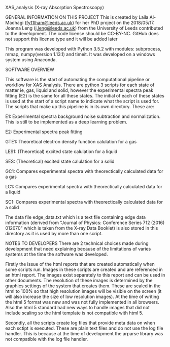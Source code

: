 XAS_analysis (X-ray Absorption Spectroscopy)

GENERAL INFORMATION ON THIS PROJECT
This is created by Laila Al-Madhagi (fy11lham@leeds.ac.uk) for her PhD project on the 2018/05/17. Joanna Leng (j.leng@leeds.ac.uk) from the University of Leeds contributed to the development. The code license should be CC-BY-NC. GitHub does not support this license type and it will be added later

This program was developed with Python 3.5.2 with modules: subprocess, mmap, numpy(version 1.13.1) and timeit. It was developed on a windows system using Anaconda.

SOFTWARE OVERVIEW

This software is the start of automating the computational pipeline or workflow for XAS Analysis. There are python 3 scripts for each state of matter ie, gas, liquid and solid, however the experimental spectra peak fitting (E2) is the same for all these states. The initial of each of these states is used at the start of a script name to indicate what the script is used for. The scripts that make up this pipeline is in its own directory. These are:

E1: Experimental spectra background noise subtraction and normalization. This is still to be implemented as a deep learning problem.

E2: Experimental spectra peak fitting

GTE1: Theoretical electron density function calulation for a gas

LES1: (Theoretical) excited state calulation for a liquid

SES: (Theoretical) excited state calulation for a solid

GC1:  Compares experimental spectra with theorectically calculated data for a gas

LC1:  Compares experimental spectra with theorectically calculated data for a liquid

SC1:   Compares experimental spectra with theorectically calculated data for a solid


The data file edge_data.txt which is a text file containing edge data information (derived from "Journal of Physics: Conference Series 712 (2016) 012070" which is taken from the X-ray Data Booklet) is also stored in this directory as it is used by more than one script.

NOTES TO DEVELOPERS
There are 2 technical choices made during development that need explaining because of the limitations of varies systems at the time the software was developed.

Firstly the issue of the html reports that are created automatically when some scripts run. Images in these scripts are created and are referenced in an html report. The images exist separately to this report and can be used in other documents. The resolution of these images is determined by the graphics settings of the system that creates them. These are scaled in the html to 100% so that high resolution images will be visible on the screen (it will also increase the size of low resolution images). At the time of writing the html 5 format was new and was not fully implemented in all browsers. Also the html 5 standard had new ways to handle images that did not include scaling so the html template is not compatible with html 5.

Secondly, all the scripts create log files that provide meta data on when each sctipt is executed. These are plain text files and do not use the log file handler. This is because at the time of development the arparse library was not compatible with the log file handler.








